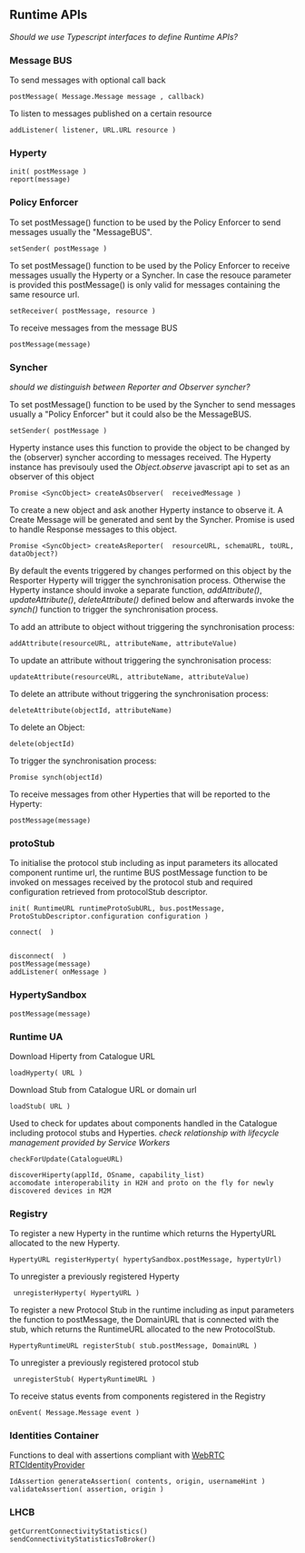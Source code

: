 ## Runtime APIs

*Should we use Typescript interfaces to define Runtime APIs?*

### Message BUS

To send messages with optional call back

    postMessage( Message.Message message , callback)

To listen to messages published on a certain resource

    addListener( listener, URL.URL resource )
    
### Hyperty

    init( postMessage )
    report(message)

### Policy Enforcer

To set postMessage() function to be used by the Policy Enforcer to send messages usually the "MessageBUS". 

    setSender( postMessage )
    
To set postMessage() function to be used by the Policy Enforcer to receive messages usually the Hyperty or a Syncher. In case the resouce parameter is provided this postMessage() is only valid for messages containing the same resource url.

    setReceiver( postMessage, resource )

To receive messages from the message BUS

    postMessage(message)

### Syncher

*should we distinguish between Reporter and Observer syncher?*

To set postMessage() function to be used by the Syncher to send messages usually a "Policy Enforcer" but it could also be the MessageBUS. 

    setSender( postMessage )

Hyperty instance uses this function to provide the object to be changed by the (observer) syncher according to messages received. The Hyperty instance has previsouly used the *Object.observe* javascript api to set as an observer of this object

    Promise <SyncObject> createAsObserver(  receivedMessage )

To create a new object and ask another Hyperty instance to observe it. A Create Message will be generated and sent by the Syncher. Promise is used to handle Response messages to this object. 

    Promise <SyncObject> createAsReporter(  resourceURL, schemaURL, toURL, dataObject?)
    
By default the events triggered by changes performed on this object by the Resporter Hyperty will trigger the synchronisation process. Otherwise the Hyperty instance should invoke a separate function, *addAttribute()*, *updateAttribute()*, *deleteAttribute()* defined below and afterwards invoke the *synch()* function to trigger the synchronisation process.

To add an attribute to object without triggering the synchronisation process:

    addAttribute(resourceURL, attributeName, attributeValue)

To update an attribute without triggering the synchronisation process:

    updateAttribute(resourceURL, attributeName, attributeValue)

To delete an attribute without triggering the synchronisation process:

    deleteAttribute(objectId, attributeName)

To delete an Object:

    delete(objectId)
    
To trigger the synchronisation process:

    Promise synch(objectId)

To receive messages from other Hyperties that will be reported to the Hyperty:

    postMessage(message)

### protoStub

To initialise the protocol stub including as input parameters its allocated component runtime url, the runtime BUS postMessage function to be invoked on messages received by the protocol stub and required configuration retrieved from protocolStub descriptor.

    init( RuntimeURL runtimeProtoSubURL, bus.postMessage, ProtoStubDescriptor.configuration configuration )
    
    connect(  )
    
    
    disconnect(  )
    postMessage(message)
    addListener( onMessage )

### HypertySandbox

    postMessage(message)

### Runtime UA

Download Hiperty from Catalogue URL

    loadHyperty( URL )
 
Download Stub from Catalogue URL or domain url

    loadStub( URL )

Used to check for updates about components handled in the Catalogue including protocol stubs and Hyperties. *check relationship with lifecycle management provided by Service Workers*

    checkForUpdate(CatalogueURL)
    
    discoverHiperty(applId, OSname, capability_list) 
    accomodate interoperability in H2H and proto on the fly for newly discovered devices in M2M
    
     
### Registry

To register a new Hyperty in the runtime which returns the HypertyURL allocated to the new Hyperty.

    HypertyURL registerHyperty( hypertySandbox.postMessage, hypertyUrl)
    
To unregister a previously registered Hyperty

     unregisterHyperty( HypertyURL )
    
To register a new Protocol Stub in the runtime including as input parameters the function to postMessage, the DomainURL that is connected with the stub, which returns the RuntimeURL allocated to the new ProtocolStub.

    HypertyRuntimeURL registerStub( stub.postMessage, DomainURL )
    
To unregister a previously registered protocol stub

     unregisterStub( HypertyRuntimeURL )

To receive status events from components registered in the Registry

    onEvent( Message.Message event )

### Identities Container

Functions to deal with assertions compliant with [WebRTC RTCIdentityProvider](http://w3c.github.io/webrtc-pc/#identity-provider-interaction)

    IdAssertion generateAssertion( contents, origin, usernameHint )
    validateAssertion( assertion, origin )

### LHCB

    getCurrentConnectivityStatistics()
    sendConnectivityStatisticsToBroker()
    
